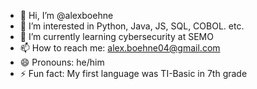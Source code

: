 - 👋 Hi, I’m @alexboehne
- 👀 I’m interested in Python, Java, JS, SQL, COBOL. etc.
- 🌱 I’m currently learning cybersecurity at SEMO
- 📫 How to reach me: alex.boehne04@gmail.com
- 😄 Pronouns: he/him
- ⚡ Fun fact: My first language was TI-Basic in 7th grade

<!---
alexboehne/alexboehne is a ✨ special ✨ repository because its `README.md` (this file) appears on your GitHub profile.
You can click the Preview link to take a look at your changes.
--->
